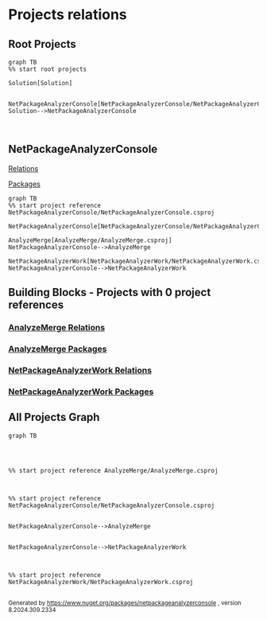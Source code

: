 
# Projects relations

## Root Projects

```mermaid
graph TB
%% start root projects 

Solution[Solution]


NetPackageAnalyzerConsole[NetPackageAnalyzerConsole/NetPackageAnalyzerConsole.csproj]
Solution-->NetPackageAnalyzerConsole



```



## NetPackageAnalyzerConsole

[Relations](Projects/NetPackageAnalyzerConsole/ProjectReferences.md)

[Packages](Projects/NetPackageAnalyzerConsole/Packages.md)


```mermaid
graph TB
%% start project reference NetPackageAnalyzerConsole/NetPackageAnalyzerConsole.csproj

NetPackageAnalyzerConsole[NetPackageAnalyzerConsole/NetPackageAnalyzerConsole.csproj]

AnalyzeMerge[AnalyzeMerge/AnalyzeMerge.csproj]
NetPackageAnalyzerConsole-->AnalyzeMerge

NetPackageAnalyzerWork[NetPackageAnalyzerWork/NetPackageAnalyzerWork.csproj]
NetPackageAnalyzerConsole-->NetPackageAnalyzerWork
```

## Building Blocks - Projects with 0 project references 




### [AnalyzeMerge Relations ](Projects/AnalyzeMerge/ProjectReferences.md)

### [AnalyzeMerge Packages](Projects/AnalyzeMerge/Packages.md)




### [NetPackageAnalyzerWork Relations ](Projects/NetPackageAnalyzerWork/ProjectReferences.md)

### [NetPackageAnalyzerWork Packages](Projects/NetPackageAnalyzerWork/Packages.md)




## All Projects Graph

```mermaid
graph TB




%% start project reference AnalyzeMerge/AnalyzeMerge.csproj



%% start project reference NetPackageAnalyzerConsole/NetPackageAnalyzerConsole.csproj


NetPackageAnalyzerConsole-->AnalyzeMerge


NetPackageAnalyzerConsole-->NetPackageAnalyzerWork



%% start project reference NetPackageAnalyzerWork/NetPackageAnalyzerWork.csproj


```
<small>Generated  by https://www.nuget.org/packages/netpackageanalyzerconsole , version 8.2024.309.2334</small>

